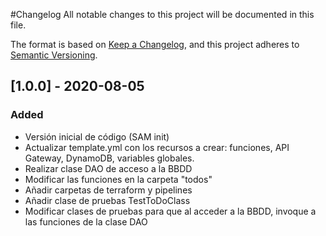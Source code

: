 #Changelog 
All notable changes to this project will be documented in this file. 

The format is based on [Keep a Changelog](https://keepachangelog.com/en/1.0.0/), and this project adheres to [Semantic
Versioning](https://semver.org/spec/v2.0.0.html). 

## [1.0.0] - 2020-08-05 
### Added
- Versión inicial de código (SAM init)
- Actualizar template.yml con los recursos a crear: funciones, API Gateway, DynamoDB, variables globales. 
- Realizar clase DAO de acceso a la BBDD
- Modificar las funciones en la carpeta "todos"
- Añadir carpetas de terraform y pipelines
- Añadir clase de pruebas TestToDoClass
- Modificar clases de pruebas para que al acceder a la BBDD, invoque a las funciones de la clase DAO